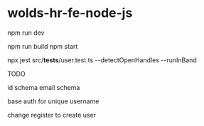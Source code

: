 # wolds-hr-fe-node-js


npm run dev


npm run build
npm start


 npx jest src/__tests__/user.test.ts --detectOpenHandles --runInBand




 TODO 


 id schema
 email schema 

 
 base auth for unique username

 change register to create user  

